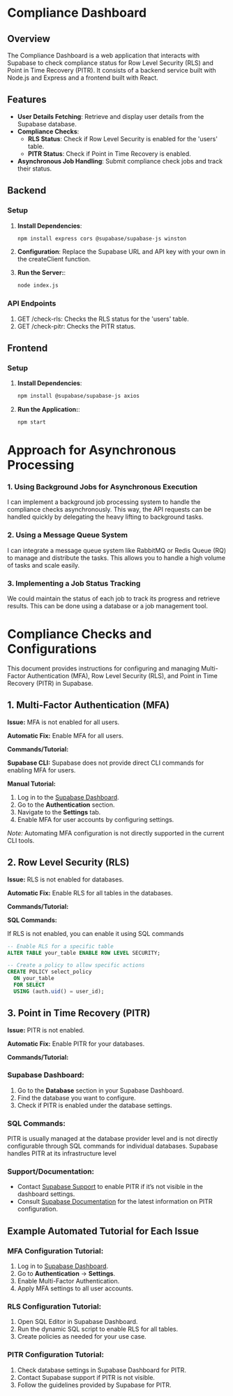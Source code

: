 # Compliance Dashboard

## Overview

The Compliance Dashboard is a web application that interacts with Supabase to check compliance status for Row Level Security (RLS) and Point in Time Recovery (PITR). It consists of a backend service built with Node.js and Express and a frontend built with React.

## Features

- **User Details Fetching**: Retrieve and display user details from the Supabase database.
- **Compliance Checks**: 
  - **RLS Status**: Check if Row Level Security is enabled for the 'users' table.
  - **PITR Status**: Check if Point in Time Recovery is enabled.
- **Asynchronous Job Handling**: Submit compliance check jobs and track their status.

## Backend

### Setup

1. **Install Dependencies**:
   ```bash
   npm install express cors @supabase/supabase-js winston

2. **Configuration**:
   Replace the Supabase URL and API key with your own in the createClient function.
   
3. **Run the Server:**:
   ```bash
   node index.js

### API Endpoints
1. GET /check-rls: Checks the RLS status for the 'users' table.
2. GET /check-pitr: Checks the PITR status.


## Frontend

### Setup

1. **Install Dependencies**:
   ```bash
   npm install @supabase/supabase-js axios

2. **Run the Application:**:
   ```bash
   npm start

# Approach for Asynchronous Processing

### 1. Using Background Jobs for Asynchronous Execution
I can implement a background job processing system to handle the compliance checks asynchronously. This way, the API requests can be handled quickly by delegating the heavy lifting to background tasks.

### 2. Using a Message Queue System
I can integrate a message queue system like RabbitMQ or Redis Queue (RQ) to manage and distribute the tasks. This allows you to handle a high volume of tasks and scale easily.

### 3. Implementing a Job Status Tracking
We could maintain the status of each job to track its progress and retrieve results. This can be done using a database or a job management tool.


# Compliance Checks and Configurations

This document provides instructions for configuring and managing Multi-Factor Authentication (MFA), Row Level Security (RLS), and Point in Time Recovery (PITR) in Supabase.

## 1. Multi-Factor Authentication (MFA)

**Issue:** MFA is not enabled for all users.

**Automatic Fix:** Enable MFA for all users.

**Commands/Tutorial:**

**Supabase CLI:**
Supabase does not provide direct CLI commands for enabling MFA for users.

**Manual Tutorial:**

1. Log in to the [Supabase Dashboard](https://app.supabase.com).
2. Go to the **Authentication** section.
3. Navigate to the **Settings** tab.
4. Enable MFA for user accounts by configuring settings.

*Note:* Automating MFA configuration is not directly supported in the current CLI tools.

## 2. Row Level Security (RLS)

**Issue:** RLS is not enabled for databases.

**Automatic Fix:** Enable RLS for all tables in the databases.

**Commands/Tutorial:**

**SQL Commands:**

If RLS is not enabled, you can enable it using SQL commands

```sql
-- Enable RLS for a specific table
ALTER TABLE your_table ENABLE ROW LEVEL SECURITY;

-- Create a policy to allow specific actions
CREATE POLICY select_policy
  ON your_table
  FOR SELECT
  USING (auth.uid() = user_id);
```

## 3. Point in Time Recovery (PITR)

**Issue:** PITR is not enabled.

**Automatic Fix:** Enable PITR for your databases.

**Commands/Tutorial:**

### Supabase Dashboard:

1. Go to the **Database** section in your Supabase Dashboard.
2. Find the database you want to configure.
3. Check if PITR is enabled under the database settings.

### SQL Commands:

PITR is usually managed at the database provider level and is not directly configurable through SQL commands for individual databases. Supabase handles PITR at its infrastructure level

### Support/Documentation:

- Contact [Supabase Support](https://supabase.com/support) to enable PITR if it’s not visible in the dashboard settings.
- Consult [Supabase Documentation](https://supabase.com/docs) for the latest information on PITR configuration.

## Example Automated Tutorial for Each Issue

### MFA Configuration Tutorial:

1. Log in to [Supabase Dashboard](https://app.supabase.com).
2. Go to **Authentication** → **Settings**.
3. Enable Multi-Factor Authentication.
4. Apply MFA settings to all user accounts.

### RLS Configuration Tutorial:

1. Open SQL Editor in Supabase Dashboard.
2. Run the dynamic SQL script to enable RLS for all tables.
3. Create policies as needed for your use case.

### PITR Configuration Tutorial:

1. Check database settings in Supabase Dashboard for PITR.
2. Contact Supabase support if PITR is not visible.
3. Follow the guidelines provided by Supabase for PITR.

